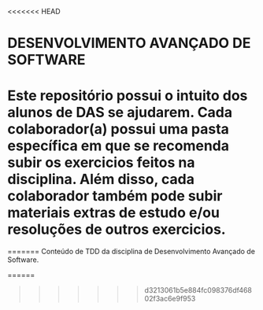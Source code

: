 <<<<<<< HEAD

DESENVOLVIMENTO AVANÇADO DE SOFTWARE
============================================================================
Este repositório possui o intuito dos alunos de DAS se ajudarem.
Cada colaborador(a) possui uma pasta específica em que se recomenda subir
os exercicios feitos na disciplina. Além disso, cada colaborador também
pode subir materiais extras de estudo e/ou resoluções de outros exercicios.
============================================================================
=======
Conteúdo de TDD da disciplina de Desenvolvimento Avançado de Software.

======
>>>>>>> d3213061b5e884fc098376df46802f3ac6e9f953
